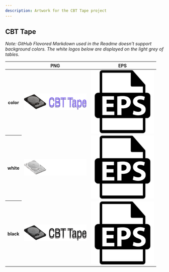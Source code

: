 ```yaml
---
description: Artwork for the CBT Tape project
---
```


## CBT Tape

*Note: GitHub Flavored Markdown used in the Readme doesn't support background colors. The white logos below are displayed on the light grey of tables.*

<table class="logos-table">
	<thead>
		<tr>
			<th></th>
			<th>PNG</th>
			<th>EPS</th>
		</tr>
	</thead>	
    <tbody>
		<tr>
			<th>color</th>
			<td><a href="color/cbt-tape-color.png" download><img src="color/cbt-tape-color.png" width="200"></a></td>
			<td><a href="color/cbt-tape-color.eps" download><img src="../../assets/img/eps.svg" width="200"></a></td>
		</tr>
		<tr>
			<th>white</th>
			<td><a href="white/cbt-tape-white.png" download><img src="white/cbt-tape-white.png" width="200"></a></td>
			<td><a href="white/cbt-tape-white.eps" download><img src="../../assets/img/eps.svg" width="200"></a></td>
		</tr>
		<tr>
			<th>black</th>
			<td><a href="black/cbt-tape-black.png" download><img src="black/cbt-tape-black.png" width="200"></a></td>
			<td><a href="black/cbt-tape-black.eps" download><img src="../../assets/img/eps.svg" width="200"></a></td>
		</tr>
	</tbody>	
</table>



